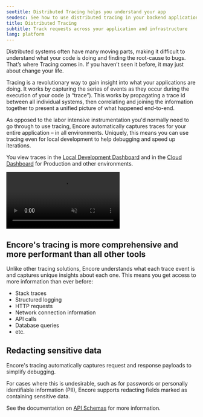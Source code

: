 ```yaml
---
seotitle: Distributed Tracing helps you understand your app
seodesc: See how to use distributed tracing in your backend application, across multiple services, using Encore.
title: Distributed Tracing
subtitle: Track requests across your application and infrastructure
lang: platform
---
```


Distributed systems often have many moving parts, making it difficult to understand what your code is doing and finding the root-cause to bugs. That’s where Tracing comes in. If you haven’t seen it before, it may just about change your life.

Tracing is a revolutionary way to gain insight into what your applications are doing. It works by capturing the series of events as they occur during the execution of your code (a “trace”). This works by propagating a trace id between all individual systems, then correlating and joining the information together to present a unified picture of what happened end-to-end.

As opposed to the labor intensive instrumentation you'd normally need to go through to use tracing, Encore automatically captures traces for your entire application – in all environments. Uniquely, this means you can use tracing even for local development to help debugging and speed up iterations.

You view traces in the [Local Development Dashboard](/docs/ts/observability/dev-dash) and in the [Cloud Dashboard](https://app.encore.dev) for Production and other environments.

<video autoPlay playsInline loop controls muted className="w-full h-full">
	<source src="/assets/docs/tracingvideo.mp4" className="w-full h-full" type="video/mp4" />
</video>

## Encore's tracing is more comprehensive and more performant than all other tools

Unlike other tracing solutions, Encore understands what each trace event is and captures unique insights about each one. This means you get access to more information than ever before:

* Stack traces
* Structured logging
* HTTP requests
* Network connection information
* API calls
* Database queries
* etc.

## Redacting sensitive data

Encore's tracing automatically captures request and response payloads to simplify debugging.

For cases where this is undesirable, such as for passwords or personally identifiable information (PII), Encore supports redacting fields marked as containing sensitive data.

See the documentation on [API Schemas](/docs/ts/defining-apis#sensitive-data) for more information.
